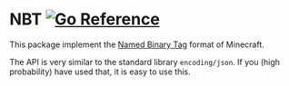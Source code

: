 # NBT [![Go Reference](https://pkg.go.dev/badge/github.com/pablodz/go-mc/nbt.svg)](https://pkg.go.dev/github.com/pablodz/go-mc/nbt)

This package implement the [Named Binary Tag](https://wiki.vg/NBT) format of Minecraft.

The API is very similar to the standard library `encoding/json`. If you (high probability) have used that, it is easy to
use this.
